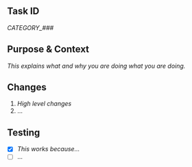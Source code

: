 ## Task ID
_CATEGORY\_###_

## Purpose & Context
_This explains what and why you are doing what you are doing._

## Changes
1. _High level changes_
2. ...

## Testing
- [x] _This works because..._
- [ ] ...
